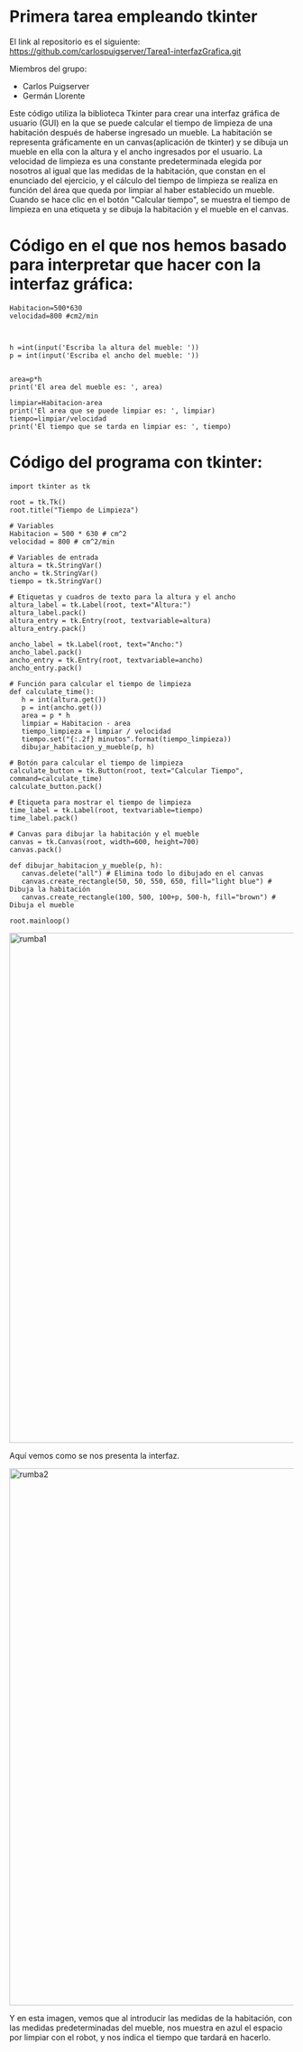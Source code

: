 # Primera tarea empleando tkinter

El link al repositorio es el siguiente: https://github.com/carlospuigserver/Tarea1-interfazGrafica.git

Miembros del grupo:
- Carlos Puigserver
- Germán Llorente

Este código utiliza la biblioteca Tkinter para crear una interfaz gráfica de usuario (GUI) en la que se puede calcular el tiempo de limpieza de una habitación después de haberse ingresado un mueble. La habitación se representa gráficamente en un canvas(aplicación de tkinter) y se dibuja un mueble en ella con la altura y el ancho ingresados por el usuario. La velocidad de limpieza es una constante predeterminada elegida por nosotros al igual que las medidas de la habitación, que constan en el enunciado del ejercicio, y el cálculo del tiempo de limpieza se realiza en función del área que queda por limpiar al haber establecido un mueble. Cuando se hace clic en el botón "Calcular tiempo", se muestra el tiempo de limpieza en una etiqueta y se dibuja la habitación y el mueble en el canvas.


# Código en el que nos hemos basado para interpretar que hacer con la interfaz gráfica:

```
Habitacion=500*630
velocidad=800 #cm2/min
    


h =int(input('Escriba la altura del mueble: '))
p = int(input('Escriba el ancho del mueble: '))
    

area=p*h
print('El area del mueble es: ', area)

limpiar=Habitacion-area
print('El area que se puede limpiar es: ', limpiar)
tiempo=limpiar/velocidad
print('El tiempo que se tarda en limpiar es: ', tiempo)
 ```
 
 
 
 # Código del programa con tkinter:
 
 ```
 import tkinter as tk

root = tk.Tk()
root.title("Tiempo de Limpieza")

# Variables
Habitacion = 500 * 630 # cm^2
velocidad = 800 # cm^2/min

# Variables de entrada
altura = tk.StringVar()
ancho = tk.StringVar()
tiempo = tk.StringVar()

# Etiquetas y cuadros de texto para la altura y el ancho
altura_label = tk.Label(root, text="Altura:")
altura_label.pack()
altura_entry = tk.Entry(root, textvariable=altura)
altura_entry.pack()

ancho_label = tk.Label(root, text="Ancho:")
ancho_label.pack()
ancho_entry = tk.Entry(root, textvariable=ancho)
ancho_entry.pack()

# Función para calcular el tiempo de limpieza
def calculate_time():
    h = int(altura.get())
    p = int(ancho.get())
    area = p * h
    limpiar = Habitacion - area
    tiempo_limpieza = limpiar / velocidad
    tiempo.set("{:.2f} minutos".format(tiempo_limpieza))
    dibujar_habitacion_y_mueble(p, h)

# Botón para calcular el tiempo de limpieza
calculate_button = tk.Button(root, text="Calcular Tiempo", command=calculate_time)
calculate_button.pack()

# Etiqueta para mostrar el tiempo de limpieza
time_label = tk.Label(root, textvariable=tiempo)
time_label.pack()

# Canvas para dibujar la habitación y el mueble
canvas = tk.Canvas(root, width=600, height=700)
canvas.pack()

def dibujar_habitacion_y_mueble(p, h):
    canvas.delete("all") # Elimina todo lo dibujado en el canvas
    canvas.create_rectangle(50, 50, 550, 650, fill="light blue") # Dibuja la habitación
    canvas.create_rectangle(100, 500, 100+p, 500-h, fill="brown") # Dibuja el mueble

root.mainloop()

```


<img width="904" alt="rumba1" src="https://user-images.githubusercontent.com/91721643/223159011-eb832731-7e05-4d39-aaa5-2f16cc643dec.png">


Aquí vemos como se nos presenta la interfaz.




<img width="952" alt="rumba2" src="https://user-images.githubusercontent.com/91721643/223159170-4b580a32-ceb1-458a-b5f0-56d8b7d3b461.png">

Y en esta imagen, vemos que al introducir las medidas de la habitación, con las medidas predeterminadas del mueble, nos muestra en azul el espacio por limpiar con el robot, y nos indica el tiempo que tardará en hacerlo.
